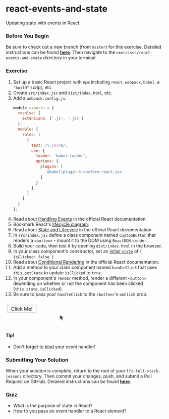 # react-events-and-state

Updating state with events in React.

### Before You Begin

Be sure to check out a new branch (from `master`) for this exercise. Detailed instructions can be found [**here**](../../guides/before-each-exercise.md). Then navigate to the `exercises/react-events-and-state` directory in your terminal.

### Exercise


1. Set up a basic React project with `npm` including `react`, `webpack`, `babel`, a `"build"` script, etc.
1. Create `src/index.jsx` and `dist/index.html`, etc.
1. Add a `webpack.config.js`.
    ```js
    module.exports = {
      resolve: {
        extensions: ['.js', '.jsx']
      },
      module: {
        rules: [
          {
            test: /\.jsx?$/,
            use: {
              loader: 'babel-loader',
              options: {
                plugins: [
                  '@babel/plugin-transform-react-jsx'
                ]
              }
            }
          }
        ]
      }
    };
    ```
1. Read about [Handling Events](https://reactjs.org/docs/handling-events.html) in the official React documentation.
1. Bookmark React's [lifecycle diagram](http://projects.wojtekmaj.pl/react-lifecycle-methods-diagram/).
1. Read about [State and Lifecycle](https://reactjs.org/docs/state-and-lifecycle.html) in the official React documentation.
1. In `src/index.jsx` define a class component named `CustomButton` that renders a `<button>` - mount it to the DOM using `ReactDOM.render`.
1. Build your code, then test it by opening `dist/index.html` in the browser.
1. In your class component's constructor, set an [initial `state`](https://reactjs.org/docs/state-and-lifecycle.html#adding-local-state-to-a-class) of `{ isClicked: false }`
1. Read about [Conditional Rendering](https://reactjs.org/docs/conditional-rendering.html) in the official React documentation.
1. Add a method to your class component named `handleClick` that uses `this.setState` to update `isClicked` to `true`.
1. In your component's `render` method, render a different `<button>` depending on whether or not the component has been clicked (`this.state.isClicked`).
1. Be sure to pass your `handleClick` to the `<button>`'s `onClick` prop.

![React Events and State Solution](react-events-and-state-solution.gif)

#### Tip!

- Don't forget to [bind](https://developer.mozilla.org/en-US/docs/Web/JavaScript/Reference/Global_objects/Function/bind) your event handler!

### Submitting Your Solution

When your solution is complete, return to the root of your `lfz-full-stack-lessons` directory. Then commit your changes, push, and submit a Pull Request on GitHub. Detailed instructions can be found [**here**](../../guides/after-each-exercise.md).

### Quiz

- What is the purpose of state in React?
- How to you pass an event handler to a React element?
